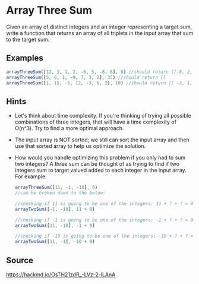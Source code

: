 # Array Three Sum

Given an array of distinct integers and an integer representing a target sum,
write a function that returns an array of all triplets in the input array that
sum to the target sum.

## Examples

```typescript
arrayThreeSum([12, 3, 1, 2, -6, 5, -8, 6], 0) //should return [[-8, 2, 6], [-8, 3, 5], [-6, 1, 5]]
arrayThreeSum([5, 6, 1, -9, 7, 3, 2], 35) //should return []
arrayThreeSum([1, 15, -5, 12, -3, 6, 2], 10) //should return [[ -3, 1, 12 ]]
```

## Hints

-   Let's think about time complexity. If you're thinking of trying all possible
    combinations of three integers, that will have a time complexity of O(n^3).
    Try to find a more optimal approach.
-   The input array is NOT sorted; we still can sort the input array and then
    use that sorted array to help us optimize the solution.
-   How would you handle optimizing this problem if you only had to sum two
    integers? A three sum can be thought of as trying to find if two integers
    sum to target valued added to each integer in the input array. For example:

    ```javascript
    arrayThreeSum([11, -1, -10], 0)
    //can be broken down to the below:

    //checking if 11 is going to be one of the integers: 11 + ? + ? = 0
    arrayTwoSum([-1, -10], 11 + 0)

    //checking if -1 is going to be one of the integers: -1 + ? + ? = 0
    arrayTwoSum([11, -10], -1 + 0)

    //checking if -10 is going to be one of the integers: -10 + ? + ? =0
    arrayTwoSum([11, -1], -10 + 0)
    ```

## Source

https://hackmd.io/OsTH21zdR_-LVz-2-lLAnA
